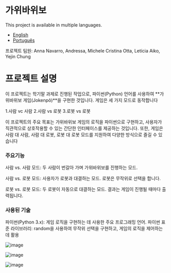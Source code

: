 # 가위바위보
This project is available in multiple languages.
- [English](README.md)
- [Português](README.pt.md)

프로젝트 팀원: Anna Navarro, Andressa, Michele Cristina Otta, Letícia Aiko, Yejin Chung

<h1>프로젝트 설명</h1>
이 프로젝트는 학기말 과제로 진행된 작업으로, 파이썬(Python) 언어를 사용하여 **가위바위보 게임(Jokenpô)**을 구현한 것입니다. 게임은 세 가지 모드로 동작합니다

1.사람 vc 사람
2.사람 vs 로봇
3.로봇 vs 로봇

이 프로젝트의 주요 목표는 가위바위보 게임의 로직을 파이썬으로 구현하고, 사용자가 직관적으로 상호작용할 수 있는 간단한 인터페이스를 제공하는 것입니다. 또한, 게임은 사람 대 사람, 사람 대 로봇, 로봇 대 로봇 모드를 지원하여 다양한 방식으로 즐길 수 있습니다

<h3>주요기능</h3>
사람 vs. 사람 모드: 두 사람이 번갈아 가며 가위바위보를 진행하는 모드.

사람 vs. 로봇 모드: 사용자가 로봇과 대결하는 모드. 로봇은 무작위로 선택을 합니다.

로봇 vs. 로봇 모드: 두 로봇이 자동으로 대결하는 모드. 결과는 게임이 진행될 때마다 출력됩니다.

<h3>사용된 기술</h3>
파이썬(Python 3.x): 게임 로직을 구현하는 데 사용한 주요 프로그래밍 언어.
파이썬 표준 라이브러리: random을 사용하여 무작위 선택을 구현하고, 게임의 로직을 제어하는 데 활용

![image](https://github.com/user-attachments/assets/209b73af-288f-4d77-b24e-767bd0d20649)


![image](https://github.com/user-attachments/assets/62af4052-70fc-4917-9cbb-a4fad66a161b)

![image](https://github.com/user-attachments/assets/6e1a39a9-3fd4-4801-9a91-fe2e0a206d2e)

